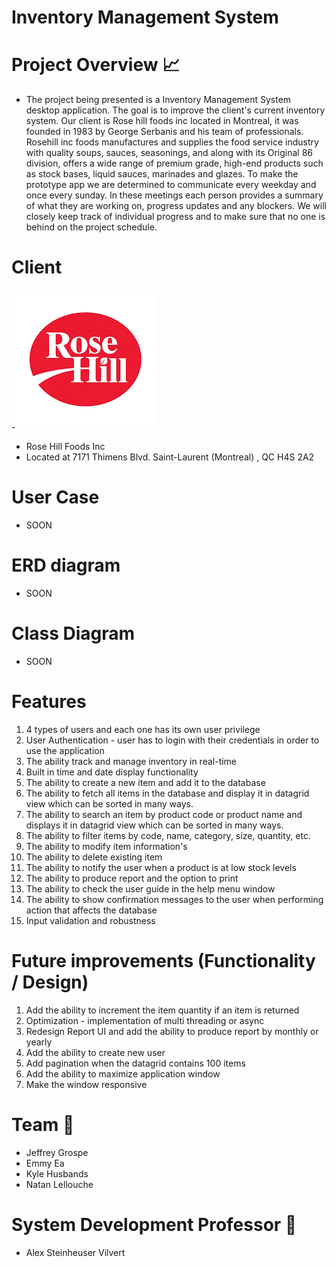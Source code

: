 # Inventory Management System

# Project Overview :chart_with_upwards_trend:
- The project being presented is a Inventory Management System desktop application. The goal is to improve the client's current inventory system. Our client is Rose hill foods inc located in Montreal, it was founded in 1983 by George Serbanis and his team of professionals. Rosehill inc foods manufactures and supplies the food service industry with quality soups, sauces, seasonings, and along with its Original 86 division, offers a wide range of premium grade, high-end products such as stock bases, liquid sauces, marinades and glazes. To make the prototype app we are determined to communicate every weekday and once every sunday. In these meetings each person provides a summary of what they are working on, progress updates and any blockers. We will closely keep track of individual progress and to make sure that no one is behind on the project schedule.

# Client
-![Rose hill logo](images/RHLOGO.png)
- Rose Hill Foods Inc
- Located at 7171 Thimens Blvd.
Saint-Laurent (Montreal) , QC H4S 2A2

# User Case
- SOON

# ERD diagram
- SOON

# Class Diagram
- SOON


# Features
1. 4 types of users and each one has its own user privilege
2. User Authentication - user has to login with their credentials in order to use the application
3. The ability track and manage inventory in real-time
4. Built in time and date display functionality
5. The ability to create a new item and add it to the database
6. The ability to fetch all items in the database and display it in datagrid view which can be sorted in many ways.
7. The ability to search an item by product code or product name and displays it in datagrid view which can be sorted in many ways.
8. The ability to filter items by code, name, category, size, quantity, etc.
9. The ability to modify item information's
10. The ability to delete existing item
11. The ability to notify the user when a product is at low stock levels
12. The ability to produce report and the option to print
13. The ability to check the user guide in the help menu window
14. The ability to show confirmation messages to the user when performing action that affects the database
15. Input validation and robustness


# Future improvements (Functionality / Design)
1. Add the ability to increment the item quantity if an item is returned
2. Optimization - implementation of multi threading or async
3. Redesign Report UI and add the ability to produce report by monthly or yearly
4. Add the ability to create new user
5. Add pagination when the datagrid contains 100 items
6. Add the ability to maximize application window
7. Make the window responsive



# Team :office:
- Jeffrey Grospe
- Emmy Ea
- Kyle Husbands
- Natan Lellouche

# System Development Professor :school:
- Alex Steinheuser Vilvert


<!-- LINKS -->
